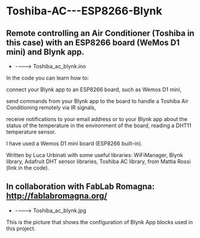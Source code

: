 # Toshiba-AC---ESP8266-Blynk
Remote controlling an Air Conditioner (Toshiba in this case) with an ESP8266 board (WeMos D1 mini) and Blynk app.
----------------

* ----> Toshiba_ac_blynk.ino

In the code you can learn how to:

connect your Blynk app to an ESP8266 board, such as Wemos D1 mini,

send commands from your Blynk app to the board to handle a Toshiba Air Conditioning remotely via IR signals,

receive notifications to your email address or to your Blynk app about the status of the temperature in the environment of the board, reading a DHT11 temperature sensor.

I have used a Wemos D1 mini board (ESP8266 built-in).

Written by Luca Urbinati with some useful libraries: WiFiManager, Blynk library, Adafruit DHT sensor libraries, Toshiba AC library, from Mattia Rossi (link in the code).

In collaboration with FabLab Romagna: http://fablabromagna.org/
----------------

* ----> Toshiba_ac_blynk.jpg

This is the picture that shows the configuration of Blynk App blocks used in this project.

